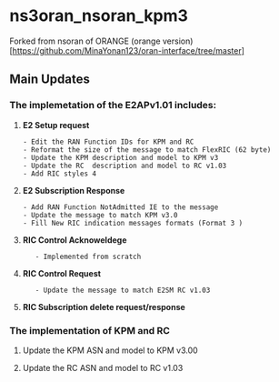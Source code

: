 # ns3oran_nsoran_kpm3
 Forked from nsoran of ORANGE (orange version) [https://github.com/MinaYonan123/oran-interface/tree/master]

 
## Main Updates

### The implemetation of the E2APv1.01 includes:

 1. **E2 Setup request**
 
        - Edit the RAN Function IDs for KPM and RC ​
        - Reformat the size of the message to match FlexRIC (62 byte)​
        - Update the KPM description and model to KPM v3 
        - Upda​te the RC  description and model to RC v1.03
        - Add RIC styles 4 
 
 2. **E2 Subscription Response** ​
 
        - Add RAN Function NotAdmitted IE to the message​
        - Update the message to match KPM v3.0​
        - Fill New RIC indication messages formats (Format 3 )​
 
3. **RIC Control Acknoweldege** ​

          - Implemented from scratch
4. **RIC Control Request** ​

          - Update the message to match E2SM RC v1.03
 
 5. **RIC Subscription delete request/response**
      
      
### The implementation of KPM and RC

1. Update the KPM ASN and model to KPM v3.00

2. Update the RC ASN and model to RC v1.03
